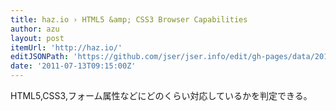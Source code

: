 ```yaml
---
title: haz.io › HTML5 &amp; CSS3 Browser Capabilities
author: azu
layout: post
itemUrl: 'http://haz.io/'
editJSONPath: 'https://github.com/jser/jser.info/edit/gh-pages/data/2011/07/index.json'
date: '2011-07-13T09:15:00Z'
---
```

HTML5,CSS3,フォーム属性などにどのくらい対応しているかを判定できる。
